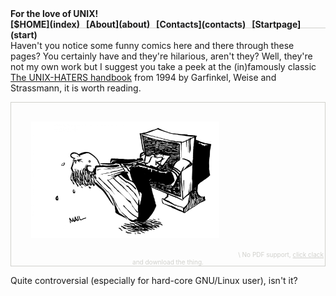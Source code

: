 <nav class="site-nav" style="font-weight:bold; padding-bottom:1em; border-bottom:1px solid #d0d0cc">
  For the love of UNIX!
  <div style="float:right">
  [$HOME](index) &nbsp; [About](about) &nbsp; [Contacts](contacts) &nbsp; [Startpage](start)
  </div>
</nav>


Haven't you notice some funny comics here and there through these pages? You certainly have and they're hilarious, aren't they? Well, they're not my own work but I suggest you take a peek at the (in)famously classic [The UNIX-HATERS handbook](https://web.mit.edu/~simsong/www/ugh.pdf) from 1994 by Garfinkel, Weise and Strassmann, it is worth reading.

<object data="https://matteogiorgi.github.io/ugh.pdf" type="application/pdf" width="100%" height="600px">
<p style="font-size:10px; color:#d0d0cc; text-align:center; border:1px solid #d0d0cc;">
  <img width=60% style="padding:30px;" src="pics/extraction.png">\
  No PDF support, <a style="color:#d0d0cc; text-decoration:underline" href="https://matteogiorgi.github.io/ugh.pdf" title="Download PDF">click clack</a> and download the thing.
</p>
</object>

Quite controversial (especially for hard-core GNU/Linux user), isn't it?

